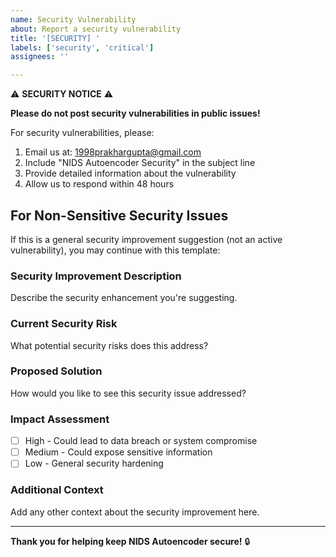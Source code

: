 ```yaml
---
name: Security Vulnerability
about: Report a security vulnerability
title: '[SECURITY] '
labels: ['security', 'critical']
assignees: ''

---
```


⚠️ **SECURITY NOTICE** ⚠️

**Please do not post security vulnerabilities in public issues!**

For security vulnerabilities, please:
1. Email us at: 1998prakhargupta@gmail.com
2. Include "NIDS Autoencoder Security" in the subject line
3. Provide detailed information about the vulnerability
4. Allow us to respond within 48 hours

## For Non-Sensitive Security Issues

If this is a general security improvement suggestion (not an active vulnerability), you may continue with this template:

### Security Improvement Description
Describe the security enhancement you're suggesting.

### Current Security Risk
What potential security risks does this address?

### Proposed Solution
How would you like to see this security issue addressed?

### Impact Assessment
- [ ] High - Could lead to data breach or system compromise
- [ ] Medium - Could expose sensitive information
- [ ] Low - General security hardening

### Additional Context
Add any other context about the security improvement here.

---

**Thank you for helping keep NIDS Autoencoder secure!** 🔒

